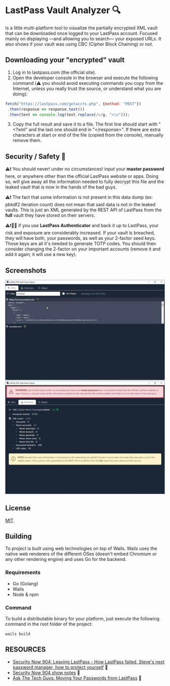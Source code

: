 # LastPass Vault Analyzer 🔍

Is a little multi-platform tool to visualize the partially encrypted XML vault that can be downloaded once logged to your LastPass account. Focused mainly on displaying —and allowing you to search— your exposed URLs. It also shows if your vault was using CBC (Cipher Block Chaining) or not.

## Downloading your "encrypted" vault

1) Log in to lastpass.com (the official site).
2) Open the developer console in the browser and execute the following command (⚠️ you should avoid executing commands you copy from the Internet, unless you really trust the source, or understand what you are doing):
```javascript
fetch("https://lastpass.com/getaccts.php", {method: "POST"})
 .then(response => response.text())
 .then(text => console.log(text.replace(/>/g, ">\n")));
```

3) Copy the full result and save it to a file. The first line should start with "<\?xml" and the last one should end in "<\/response>". If there are extra characters at start or end of the file (copied from the console), manually remove them.

## Security / Safety 📢

⚠️❗ You should never! under no circumstances! input your **master password** here, or anywhere other than the official LastPass website or apps. Doing so, will give away all the information needed to fully decrypt this file and the leaked vault that is now in the hands of the bad guys.

⚠️❗ The fact that some information is not present in this data dump (ex: pbkdf2 iteration count) does not mean that said data is not in the leaked vaults. This is just an XML generated by the REST API of LastPass from the <b>full</b> vault they have stored on their servers.

⚠️❗📢📱 if you use **LastPass Authenticator** and back it up to LastPass, your risk and exposure are considerably increased. If your vault is breached, they will have both, your passwords, as well as your 2-factor seed keys. Those keys are all it's needed to generate TOTP codes. You should then consider changing the 2-factor on your important accounts (remove it and add it again; it will use a new key).

## Screenshots

<img src="./docs/images/01b.png?raw=true" width="650" />

<br/>

<img src="./docs/images/02.png?raw=true" width="650" />

## License

[MIT](LICENSE).

## Building

To project is built using web technologies on top of Wails. Wails uses the native web renderers of the different OSes (doesn't embed Chromium or any other rendering engine) and uses Go for the backend.

### Requirements

- Go (Golang)
- Wails
- Node & npm

### Command

To build a distributable binary for your platform, just execute the following command in the root folder of the project:
```shell
wails build
```

## RESOURCES

- [Security Now 904: Leaving LastPass - How LastPass failed, Steve's next password manager, how to protect yourself](https://www.youtube.com/watch?v=GE7iUgfw8vI) 🎥
- [Security Now 904 show notes](https://www.grc.com/sn/SN-904-Notes.pdf) 🎥
- [Ask The Tech Guys: Moving Your Passwords from LastPass](https://www.youtube.com/watch?v=c50T7X4x-7g) 🎥
